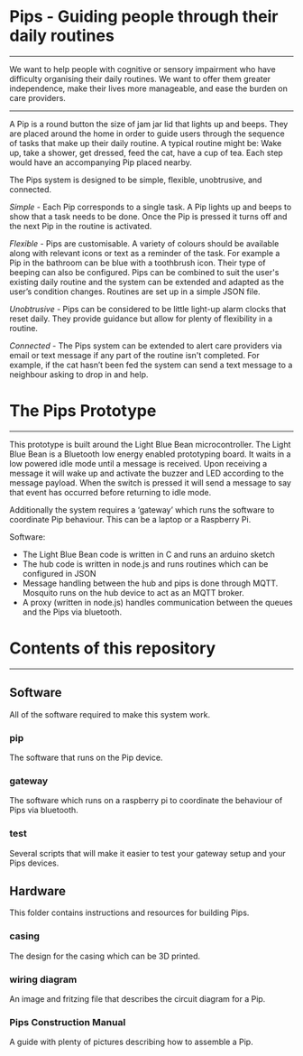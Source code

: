 # Pips - Guiding people through their daily routines #
----------------------

We want to help people with cognitive or sensory impairment who have difficulty organising their daily routines.  We want to offer them greater independence, make their lives more manageable, and ease the burden on care providers.

----------------------

A Pip is a round button the size of jam jar lid that lights up and beeps.  They are placed around the home in order to guide users through the sequence of tasks that make up their daily routine.  A typical routine might be: Wake up, take a shower, get dressed, feed the cat, have a cup of tea.  Each step would have an accompanying Pip placed nearby.

The Pips system is designed to be simple, flexible, unobtrusive, and connected.

*Simple* - Each Pip corresponds to a single task.  A Pip lights up and beeps to show that a task needs to be done.  Once the Pip is pressed it turns off and the next Pip in the routine is activated.

*Flexible* - Pips are customisable.  A variety of colours should be available along with relevant icons or text as a reminder of the task.  For example a Pip in the bathroom can be blue with a toothbrush icon.  Their type of beeping can also be configured.  Pips can be combined to suit the user's existing daily routine and the system can be extended and adapted as the user’s condition changes.  Routines are set up in a simple JSON file.

*Unobtrusive* - Pips can be considered to be little light-up alarm clocks that reset daily. They provide guidance but allow for plenty of flexibility in a routine.

*Connected* -  The Pips system can be extended to alert care providers via email or text message if any part of the routine isn't completed.  For example, if the cat hasn’t been fed the system can send a text message to a neighbour asking to drop in and help.

# The Pips Prototype #
----------------------

This prototype is built around the Light Blue Bean microcontroller. The Light Blue Bean is a Bluetooth low energy enabled prototyping board.  It waits in a low powered idle mode until a message is received.  Upon receiving a message it will wake up and activate the buzzer and LED according to the message payload.  When the switch is pressed it will send a message to say that event has occurred before returning to idle mode.

Additionally the system requires a ‘gateway’ which runs the software to coordinate Pip behaviour. This can be a laptop or a Raspberry Pi.

Software:

+ The Light Blue Bean code is written in C and runs an arduino sketch
+ The hub code is written in node.js and runs routines which can be configured in JSON
+ Message handling between the hub and pips is done through MQTT. Mosquito runs on the hub device to act as an MQTT broker.
+ A proxy (written in node.js) handles communication between the queues and the Pips via bluetooth.

# Contents of this repository #
-----------------------

## Software ##

All of the software required to make this system work.

### pip ###
The software that runs on the Pip device.

### gateway ###
The software which runs on a raspberry pi to coordinate the behaviour of Pips via bluetooth.

### test ###
Several scripts that will make it easier to test your gateway setup and your Pips devices.

## Hardware ##

This folder contains instructions and resources for building Pips.

### casing ###
The design for the casing which can be 3D printed.

### wiring diagram ###
An image and fritzing file that describes the circuit diagram for a Pip.

### Pips Construction Manual ###
A guide with plenty of pictures describing how to assemble a Pip.